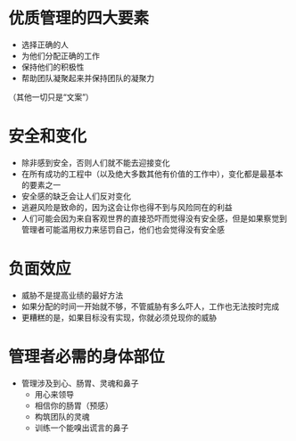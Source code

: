 # 优质管理的四大要素
+ 选择正确的人
+ 为他们分配正确的工作
+ 保持他们的积极性
+ 帮助团队凝聚起来并保持团队的凝聚力

（其他一切只是“文案”）

# 安全和变化
+ 除非感到安全，否则人们就不能去迎接变化
+ 在所有成功的工程中（以及绝大多数其他有价值的工作中），变化都是最基本的要素之一
+ 安全感的缺乏会让人们反对变化
+ 逃避风险是致命的，因为这会让你也得不到与风险同在的利益
+ 人们可能会因为来自客观世界的直接恐吓而觉得没有安全感，但是如果察觉到管理者可能滥用权力来惩罚自己，他们也会觉得没有安全感

# 负面效应
+ 威胁不是提高业绩的最好方法
+ 如果分配的时间一开始就不够，不管威胁有多么吓人，工作也无法按时完成
+ 更糟糕的是，如果目标没有实现，你就必须兑现你的威胁

# 管理者必需的身体部位
+ 管理涉及到心、肠胃、灵魂和鼻子
  - 用心来领导
  - 相信你的肠胃（预感）
  - 构筑团队的灵魂
  - 训练一个能嗅出谎言的鼻子

#
